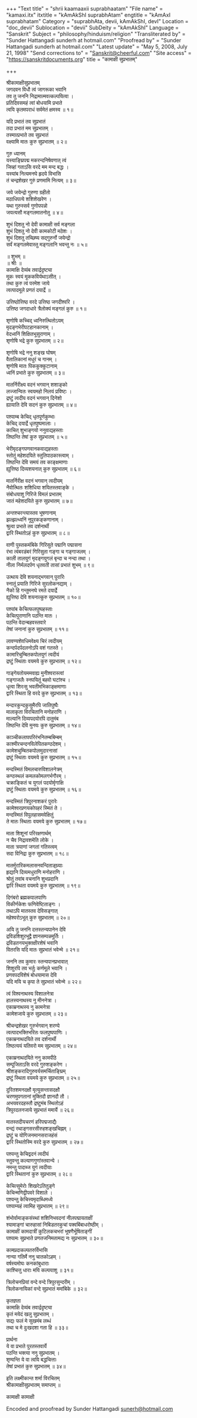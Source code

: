 +++
"Text title" = "shrii kaamaaxii suprabhaatam"
"File name" = "kamaxi.itx"
itxtitle = "kAmAkShI suprabhAtam"
engtitle = "kAmAxI suprabhatam"
Category = "suprabhAta, devii, kAmAkShI, devI"
Location = "doc_devii"
Sublocation = "devii"
SubDeity = "kAmAkShI"
Language = "Sanskrit"
Subject = "philosophy/hinduism/religion"
"Transliterated by" = "Sunder Hattangadi sunderh at hotmail.com"
"Proofread by" = "Sunder Hattangadi sunderh at hotmail.com"
"Latest update" = "May 5, 2008, July 21, 1998"
"Send corrections to" = "Sanskrit@cheerful.com"
"Site access" = "https://sanskritdocuments.org"
title = "कामाक्षी सुप्रभातम्"

+++
  
 श्रीकामाक्षीसुप्रभातम्   
जगदवन विधौ त्वं जागरूका भवानि  
          तव तु जननि निद्रामात्मवत्कल्पयित्वा ।  
प्रतिदिवसमहं त्वां बोधयामि प्रभाते  
          त्वयि कृतमपराधं सर्वमेतं क्षमस्व ॥ १॥  
  
यदि प्रभातं तव सुप्रभातं  
          तदा प्रभातं मम सुप्रभातम् ।  
तस्मात्प्रभाते तव सुप्रभातं  
          वक्ष्यामि मातः कुरु सुप्रभातम् ॥ २॥  
  
गुरु ध्यानम्  
यस्याङ्घ्रिपद्म मकरन्दनिषेवणात् त्वं  
          जिव्हां गताऽसि वरदे मम मन्द बद्धः ।  
यस्यांब नित्यमनघे हृदये विभासि  
          तं चन्द्रशेखर गुरुं प्रणमामि नित्यम् ॥ ३॥  
  
जये जयेन्द्रो गुरुणा ग्रहीतो  
          मठाधिपत्ये शशिशेखरेण ।  
यथा गुरुस्सर्व गुणोपपन्नो  
          जयत्यसौ मङ्गलमातनोतु ॥ ४॥  
  
शुभं दिशतु नो देवी कामाक्षी सर्व मङ्गला  
          शुभं दिशतु नो देवी कामकोटी मठेशः ।  
शुभं दिशतु तच्छिष्य सद्गुरुर्नो जयेन्द्रो  
          सर्वं मङ्गलमेवास्तु मङ्गलानि भवन्तु नः ॥ ५॥  
  
॥ शुभम् ॥  
॥ श्रीः ॥  
कामाक्षि देव्यंब तवार्द्रदृष्ट्या  
          मूकः स्वयं मूककविर्यथाऽसीत् ।  
तथा कुरु त्वं परमेश जाये  
          त्वत्पादमूले प्रणतं दयार्द्रे ॥  
  
उत्तिष्ठोत्तिष्ठ वरदे उत्तिष्ठ जगदीश्वरि ।  
उत्तिष्ठ जगदाधारे त्रैलोक्यं मङ्गलं कुरु ॥ १॥  
  
शृणोषि कच्चिद् ध्वनिरुत्थितोऽयम्  
          मृदङ्गभेरीपटहानकानाम् ।  
वेदध्वनिं शिक्षितभूसुराणाम् ।  
          शृणोषि भद्रे कुरु सुप्रभातम् ॥ २॥  
  
शृणोषि भद्रे ननु शङ्ख घोषम्  
          वैतालिकानां मधुरं च गानम् ।  
शृणोषि मातः पिककुक्कुटानाम्  
          ध्वनिं प्रभाते कुरु सुप्रभातम् ॥ ३॥  
  
मातर्निरीक्ष्य वदनं भगवान् शशाङ्को  
          लज्जान्वितः स्वयमहो निलयं प्रविष्टः ।  
द्रष्टुं त्वदीय वदनं भगवान् दिनेशो  
          ह्यायाति देवि सदनं कुरु सुप्रभातम् ॥ ४॥  
  
पश्याम्ब केचिद् धृतपूर्णकुम्भाः  
          केचिद् दयार्द्रे धृतपुष्पमालाः ।  
काचित् शुभाङ्गयो ननुवाद्यहस्ताः  
          तिष्ठन्ति तेषां कुरु सुप्रभातम् ॥ ५॥  
  
भेरीमृदङ्गपणवानकवाद्यहस्ताः  
          स्तोतुं महेशदयिते स्तुतिपाठकास्त्वाम् ।  
तिष्ठन्ति देवि समयं तव काङ्क्षमाणाः  
          ह्युत्तिष्ठ दिव्यशयनात् कुरु सुप्रभातम् ॥ ६॥  
  
मातर्निरीक्ष वदनं भगवान् त्वदीयम्  
          नैवोत्थितः शशिधिया शयितस्तवाङ्के ।  
संबोधयाशु गिरिजे विमलं प्रभातम्  
          जातं महेशदयिते कुरु सुप्रभातम् ॥ ७॥  
  
अन्तश्चरन्त्यास्तव भूषणानाम्  
          झल्झल्ध्वनिं नूपुरकङ्कणानाम् ।  
श्रुत्वा प्रभाते तव दर्शनार्थी  
          द्वारि स्थितोऽहं कुरु सुप्रभातम् ॥ ८॥  
  
वाणी पुस्तकमंबिके गिरिसुते पद्मानि पद्मासना  
          रंभा त्वंबरडंबरं गिरिसुता गङ्गा च गङ्गाजलम् ।  
काली तालयुगं मृदङ्गयुगलं बृन्दा च नन्दा तथा ।  
          नीला निर्मलदर्पण धृतवती तासां प्रभातं शुभम् ॥ ९॥  
  
उत्थाय देवि शयनाद्भगवान् पुरारिः  
          स्नातुं प्रयाति गिरिजे सुरलोकनद्याम् ।  
नैको हि गन्तुमनघे रमते दयार्द्रे  
          ह्युत्तिष्ठ देवि शयनात्कुरु सुप्रभातम् ॥ १०॥  
  
पश्यांब केचित्फलपुष्पहस्ताः  
          केचित्पुराणानि पठन्ति मातः ।  
पठन्ति वेदान्बहवस्तवारे  
          तेषां जनानां कुरु सुप्रभातम् ॥ ११॥  
  
लावण्यशेवधिमवेक्ष्य चिरं त्वदीयम्  
          कन्दर्पदर्पदलनोऽपि वशं गतस्ते ।  
कामारिचुम्बितकपोलयुगं त्वदीयं  
          द्रष्टुं स्थिताः वयमये कुरु सुप्रभातम् ॥ १२॥  
  
गाङ्गेयतोयममवाह्य मुनीश्वरास्त्वां  
          गङ्गाजलैः स्नपयितुं बहवो घटांश्च ।  
धृत्वा शिरःसु भवतीमभिकाङ्क्षमाणाः  
          द्वारि स्थिता हि वरदे कुरु सुप्रभातम् ॥ १३॥  
  
मन्दारकुन्दकुसुमैरपि जातिपुष्पैः  
          मालाकृता विरचितानि मनोहराणि ।  
माल्यानि दिव्यपदयोरपि दातुमंब  
          तिष्ठन्ति देवि मुनयः कुरु सुप्रभातम् ॥ १४॥  
  
काञ्चीकलापपरिरंभनितम्बबिम्बम्  
          काश्मीरचन्दनविलेपितकण्ठदेशम् ।  
कामेशचुम्बितकपोलमुदारनासां  
          द्रष्टुं स्थिताः वयमये कुरु सुप्रभातम् ॥ १५॥  
  
मन्दस्मितं विमलचारुविशालनेत्रम्  
          कण्ठस्थलं कमलकोमलगर्भगौरम् ।  
चक्राङ्कितं च युगलं पदयोर्मृगाक्षि  
          द्रष्टुं स्थिताः वयमये कुरु सुप्रभातम् ॥ १६॥  
  
मन्दस्मितं त्रिपुरनाशकरं पुरारेः  
          कामेश्वरप्रणयकोपहरं स्मितं ते ।  
मन्दस्मितं विपुलहासमवेक्षितुं  
          ते मातः स्थिताः वयमये कुरु सुप्रभातम् ॥ १७॥  
  
माता शिशूनां परिरक्षणार्थम्  
          न चैव निद्रावशमेति लोके ।  
माता त्रयाणां जगतां गतिस्त्वम्  
          सदा विनिद्रा कुरु सुप्रभातम् ॥ १८॥  
  
मातर्मुरारिकमलासनवन्दिताङ्घ्र्याः  
          हृद्यानि दिव्यमधुराणि मनोहराणि ।  
श्रोतुं तवांब वचनानि शुभप्रदानि  
          द्वारि स्थिता वयमये कुरु सुप्रभातम् ॥ १९॥  
  
दिगंबरो ब्रह्मकपालपाणिः  
          विकीर्णकेशः फणिवेष्टिताङ्गः ।  
तथाऽपि मातस्तव देविसङ्गात्  
          महेश्वरोऽभूत् कुरु सुप्रभातम् ॥ २०॥  
  
अयि तु जननि दत्तस्तन्यपानेन देवि  
          द्रविडशिशुरभूद्वै ज्ञानसम्पन्नमूर्तिः ।  
द्रविडतनयभुक्तक्षीरशेषं भवानि  
          वितरसि यदि मातः सुप्रभातं भवेन्मे ॥ २१॥  
  
जननि तव कुमारः स्तन्यपानप्रभावात्  
          शिशुरपि तव भर्तुः कर्णमूले भवानि ।  
प्रणवपदविशेषं बोधयामास देवि  
          यदि मयि च कृपा ते सुप्रभातं भवेन्मे ॥ २२॥  
  
त्वं विश्वनाथस्य विशालनेत्रा  
          हालस्यनाथस्य नु मीननेत्रा ।  
एकाम्रनाथस्य नु कामनेत्रा  
          कामेशजाये कुरु सुप्रभातम् ॥ २३॥  
  
श्रीचन्द्रशेखर गुरुर्भगवान् शरण्ये  
          त्वत्पादभक्तिभरितः फलपुष्पपाणिः ।  
एकाम्रनाथदयिते तव दर्शनार्थी  
          तिष्ठत्ययं यतिवरो मम सुप्रभातम् ॥ २४॥  
  
एकाम्रनाथदयिते ननु कामपीठे  
          सम्पूजिताऽसि वरदे गुरुशङ्करेण ।  
श्रीशङ्करादिगुरुवर्यसमर्चिताङ्घ्रिम्  
          द्रष्टुं स्थिता वयमये कुरु सुप्रभातम् ॥ २५॥  
  
दुरितशमनदक्षौ मृत्युसन्तासदक्षौ  
          चरणमुपगतानां मुक्तिदौ ज्ञानदौ तौ ।  
अभयवरदहस्तौ द्रष्टुमंब स्थितोऽहं  
          त्रिपुरदलनजाये सुप्रभातं ममार्ये ॥ २६॥  
  
मातस्तदीयचरणं हरिपद्मजाद्यैः  
          वन्द्यं रथाङ्गसरसीरुहशङ्खचिह्नम् ।  
द्रष्टुं च योगिजनमानसराजहंसं  
          द्वारि स्थितोस्मि वरदे कुरु सुप्रभातम् ॥ २७॥  
  
पश्यन्तु केचिद्वदनं त्वदीयं  
          स्तुवन्तु कल्याणगुणांस्तवान्ये ।  
नमन्तु पादाब्ज युगं त्वदीयाः  
          द्वारि स्थितानां कुरु सुप्रभातम् ॥ २८॥  
  
केचित्सुमेरोः शिखरेऽतितुङ्गे  
          केचिन्मणिद्वीपवरे विशाले ।  
पश्यन्तु केचित्त्वमृदाब्धिमध्ये  
          पश्याम्यहं त्वामिह सुप्रभातम् ॥ २९॥  
  
शंभोर्वामाङ्कसंस्थां शशिनिभवदनां नीलपद्मायताक्षीं  
श्यामाङ्गां चारुहासां निबिडतरकुचां पक्वबिंबाधरोष्ठीम् ।  
कामाक्षीं कामदात्रीं कुटिलकचभरां भूषणैर्भूषिताङ्गीं  
पश्यामः सुप्रभाते प्रणतजनिमतामद्य नः सुप्रभातम् ॥ ३०॥  
  
कामप्रदाकल्पतरुर्विभासि  
          नान्या गतिर्मे ननु चातकोऽहम् ।  
वर्षस्यमोघः कनकांबुधाराः  
          काश्चित्तु धाराः मयि कल्पयाशु ॥ ३१॥  
  
त्रिलोचनप्रियां वन्दे वन्दे त्रिपुरसुन्दरीम् ।  
त्रिलोकनायिकां वन्दे सुप्रभातं ममांबिके ॥ ३२॥  
  
कृतज्ञता  
कामाक्षि देव्यंब तवार्द्रदृष्ट्या  
          कृतं मयेदं खलु सुप्रभातम् ।  
सद्यः फलं मे सुखमंब लब्धं  
          तथा च मे दुःखदशा गता हि ॥ ३३॥  
  
प्रार्थना  
ये वा प्रभाते पुरतस्तवार्ये  
          पठन्ति भक्त्या ननु सुप्रभातम् ।  
शृण्वन्ति ये वा त्वयि बद्धचित्ताः  
          तेषां प्रभातं कुरु सुप्रभातम् ॥ ३४॥  
  
इति लक्ष्मीकान्त शर्मा विरचितम्  
श्रीकामाक्षीसुप्रभातम् समाप्तम् ॥  
  
कामाक्षी कामाक्षी  
  
Encoded and proofread by Sunder Hattangadi sunerh@hotmail.com  
  
